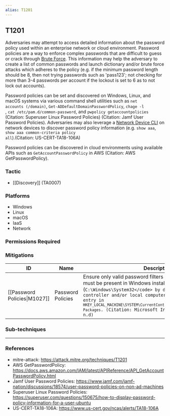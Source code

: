 ```yaml
---
alias: T1201
---
```


## T1201

Adversaries may attempt to access detailed information about the password policy used within an enterprise network or cloud environment. Password policies are a way to enforce complex passwords that are difficult to guess or crack through [Brute Force](https://attack.mitre.org/techniques/T1110). This information may help the adversary to create a list of common passwords and launch dictionary and/or brute force attacks which adheres to the policy (e.g. if the minimum password length should be 8, then not trying passwords such as 'pass123'; not checking for more than 3-4 passwords per account if the lockout is set to 6 as to not lock out accounts).

Password policies can be set and discovered on Windows, Linux, and macOS systems via various command shell utilities such as <code>net accounts (/domain)</code>, <code>Get-ADDefaultDomainPasswordPolicy</code>, <code>chage -l <username></code>, <code>cat /etc/pam.d/common-password</code>, and <code>pwpolicy getaccountpolicies</code> (Citation: Superuser Linux Password Policies) (Citation: Jamf User Password Policies). Adversaries may also leverage a [Network Device CLI](https://attack.mitre.org/techniques/T1059/008) on network devices to discover password policy information (e.g. <code>show aaa</code>, <code>show aaa common-criteria policy all</code>).(Citation: US-CERT-TA18-106A)

Password policies can be discovered in cloud environments using available APIs such as <code>GetAccountPasswordPolicy</code> in AWS (Citation: AWS GetPasswordPolicy).


### Tactic
- [[Discovery]] (TA0007)

### Platforms
- Windows
- Linux
- macOS
- IaaS
- Network

### Permissions Required

### Mitigations

| ID | Name | Description |
| --- | --- | --- |
| [[Password Policies\|M1027]] | Password Policies | Ensure only valid password filters are registered. Filter DLLs must be present in Windows installation directory (<code>C:\Windows\System32\</code> by default) of a domain controller and/or local computer with a corresponding entry in <code>HKEY_LOCAL_MACHINE\SYSTEM\CurrentControlSet\Control\Lsa\Notification Packages</code>. (Citation: Microsoft Install Password Filter n.d) |

### Sub-techniques


---
### References

- mitre-attack: https://attack.mitre.org/techniques/T1201
- AWS GetPasswordPolicy: https://docs.aws.amazon.com/IAM/latest/APIReference/API_GetAccountPasswordPolicy.html
- Jamf User Password Policies: https://www.jamf.com/jamf-nation/discussions/18574/user-password-policies-on-non-ad-machines
- Superuser Linux Password Policies: https://superuser.com/questions/150675/how-to-display-password-policy-information-for-a-user-ubuntu
- US-CERT-TA18-106A: https://www.us-cert.gov/ncas/alerts/TA18-106A
